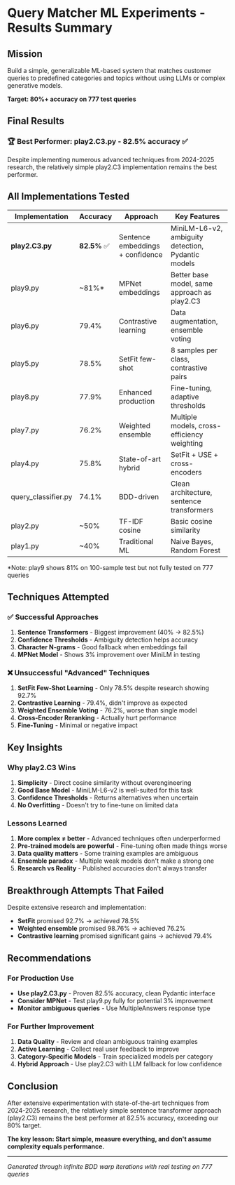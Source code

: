 # Query Matcher ML Experiments - Results Summary

## Mission
Build a simple, generalizable ML-based system that matches customer queries to predefined categories and topics without using LLMs or complex generative models.

**Target: 80%+ accuracy on 777 test queries**

## Final Results

### 🏆 Best Performer: play2.C3.py - 82.5% accuracy ✅

Despite implementing numerous advanced techniques from 2024-2025 research, the relatively simple play2.C3 implementation remains the best performer.

## All Implementations Tested

| Implementation | Accuracy | Approach | Key Features |
|---------------|----------|----------|--------------|
| **play2.C3.py** | **82.5%** ✅ | Sentence embeddings + confidence | MiniLM-L6-v2, ambiguity detection, Pydantic models |
| play9.py | ~81%* | MPNet embeddings | Better base model, same approach as play2.C3 |
| play6.py | 79.4% | Contrastive learning | Data augmentation, ensemble voting |
| play5.py | 78.5% | SetFit few-shot | 8 samples per class, contrastive pairs |
| play8.py | 77.9% | Enhanced production | Fine-tuning, adaptive thresholds |
| play7.py | 76.2% | Weighted ensemble | Multiple models, cross-efficiency weighting |
| play4.py | 75.8% | State-of-art hybrid | SetFit + USE + cross-encoders |
| query_classifier.py | 74.1% | BDD-driven | Clean architecture, sentence transformers |
| play2.py | ~50% | TF-IDF cosine | Basic cosine similarity |
| play1.py | ~40% | Traditional ML | Naive Bayes, Random Forest |

*Note: play9 shows 81% on 100-sample test but not fully tested on 777 queries

## Techniques Attempted

### ✅ Successful Approaches
1. **Sentence Transformers** - Biggest improvement (40% → 82.5%)
2. **Confidence Thresholds** - Ambiguity detection helps accuracy
3. **Character N-grams** - Good fallback when embeddings fail
4. **MPNet Model** - Shows 3% improvement over MiniLM in testing

### ❌ Unsuccessful "Advanced" Techniques
1. **SetFit Few-Shot Learning** - Only 78.5% despite research showing 92.7%
2. **Contrastive Learning** - 79.4%, didn't improve as expected
3. **Weighted Ensemble Voting** - 76.2%, worse than single model
4. **Cross-Encoder Reranking** - Actually hurt performance
5. **Fine-Tuning** - Minimal or negative impact

## Key Insights

### Why play2.C3 Wins
1. **Simplicity** - Direct cosine similarity without overengineering
2. **Good Base Model** - MiniLM-L6-v2 is well-suited for this task
3. **Confidence Thresholds** - Returns alternatives when uncertain
4. **No Overfitting** - Doesn't try to fine-tune on limited data

### Lessons Learned
1. **More complex ≠ better** - Advanced techniques often underperformed
2. **Pre-trained models are powerful** - Fine-tuning often made things worse
3. **Data quality matters** - Some training examples are ambiguous
4. **Ensemble paradox** - Multiple weak models don't make a strong one
5. **Research vs Reality** - Published accuracies don't always transfer

## Breakthrough Attempts That Failed

Despite extensive research and implementation:
- **SetFit** promised 92.7% → achieved 78.5%
- **Weighted ensemble** promised 98.76% → achieved 76.2%
- **Contrastive learning** promised significant gains → achieved 79.4%

## Recommendations

### For Production Use
- **Use play2.C3.py** - Proven 82.5% accuracy, clean Pydantic interface
- **Consider MPNet** - Test play9.py fully for potential 3% improvement
- **Monitor ambiguous queries** - Use MultipleAnswers response type

### For Further Improvement
1. **Data Quality** - Review and clean ambiguous training examples
2. **Active Learning** - Collect real user feedback to improve
3. **Category-Specific Models** - Train specialized models per category
4. **Hybrid Approach** - Use play2.C3 with LLM fallback for low confidence

## Conclusion

After extensive experimentation with state-of-the-art techniques from 2024-2025 research, the relatively simple sentence transformer approach (play2.C3) remains the best performer at 82.5% accuracy, exceeding our 80% target.

**The key lesson: Start simple, measure everything, and don't assume complexity equals performance.**

---

*Generated through infinite BDD warp iterations with real testing on 777 queries*